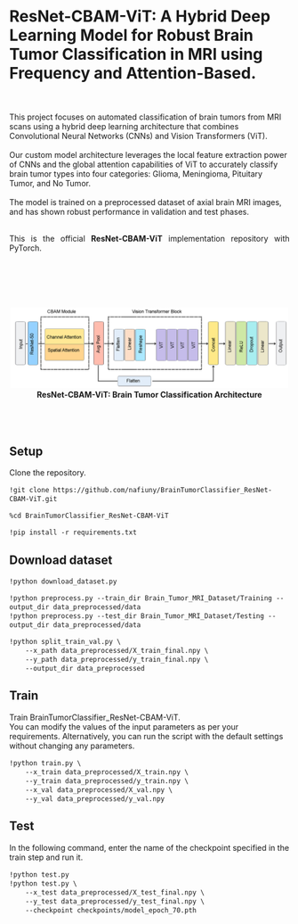 # ResNet-CBAM-ViT: A Hybrid Deep Learning Model for Robust Brain Tumor Classification in MRI using Frequency and Attention-Based.
<br><br>
This project focuses on automated classification of brain tumors from MRI scans using a hybrid deep learning architecture that combines Convolutional Neural Networks (CNNs) and Vision Transformers (ViT).
<br><br>
Our custom model architecture leverages the local feature extraction power of CNNs and the global attention capabilities of ViT to accurately classify brain tumor types into four categories:
Glioma, Meningioma, Pituitary Tumor, and No Tumor.
<br><br>
The model is trained on a preprocessed dataset of axial brain MRI images, and has shown robust performance in validation and test phases.
<br><br>

<p align="justify">
This is the official <strong>ResNet-CBAM-ViT</strong> implementation repository with PyTorch.<br/><br/>

</p>
<p align="center">
<br><br><br><br>
<img src="imgs/ResNet-CBAM-ViT.png" width="500">
<br>
<b>ResNet-CBAM-ViT: Brain Tumor Classification Architecture</b>
<br><br><br><br>
</p>

## Setup
Clone the repository.

```
!git clone https://github.com/nafiuny/BrainTumorClassifier_ResNet-CBAM-ViT.git
```
```
%cd BrainTumorClassifier_ResNet-CBAM-ViT
```
```
!pip install -r requirements.txt
```
## Download dataset

```
!python download_dataset.py
```
```
!python preprocess.py --train_dir Brain_Tumor_MRI_Dataset/Training --output_dir data_preprocessed/data
!python preprocess.py --test_dir Brain_Tumor_MRI_Dataset/Testing --output_dir data_preprocessed/data

```
```
!python split_train_val.py \
    --x_path data_preprocessed/X_train_final.npy \
    --y_path data_preprocessed/y_train_final.npy \
    --output_dir data_preprocessed
```

## Train
Train BrainTumorClassifier_ResNet-CBAM-ViT.
<br/>
You can modify the values of the input parameters as per your requirements. Alternatively, you can run the script with the default settings without changing any parameters.
```
!python train.py \
    --x_train data_preprocessed/X_train.npy \
    --y_train data_preprocessed/y_train.npy \
    --x_val data_preprocessed/X_val.npy \
    --y_val data_preprocessed/y_val.npy 

```


## Test
In the following command, enter the name of the checkpoint specified in the train step and run it.
```
!python test.py
!python test.py \
    --x_test data_preprocessed/X_test_final.npy \
    --y_test data_preprocessed/y_test_final.npy \
    --checkpoint checkpoints/model_epoch_70.pth 
```
